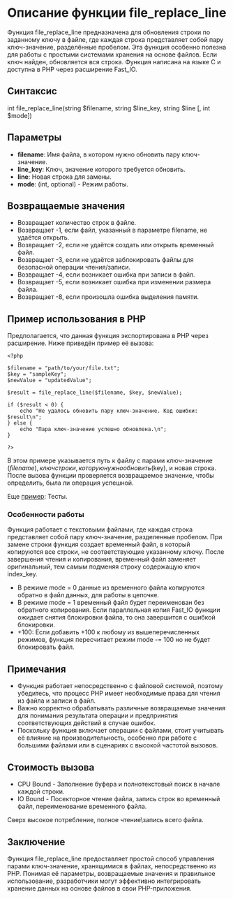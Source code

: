 # Описание функции file_replace_line

Функция file_replace_line предназначена для обновления строки по заданному ключу в файле, где каждая строка представляет собой пару ключ-значение, разделённые пробелом. 
Эта функция особенно полезна для работы с простыми системами хранения на основе файлов. 
Если ключ найден, обновляется вся строка. Функция написана на языке C и доступна в PHP через расширение Fast_IO.


## Синтаксис

int file_replace_line(string $filename, string $line_key, string $line [, int $mode])

## Параметры

- **filename**: Имя файла, в котором нужно обновить пару ключ-значение.
- **line_key**: Ключ, значение которого требуется обновить.
- **line**: Новая строка для замены.
- **mode**: (int, optional) - Режим работы.


## Возвращаемые значения

- Возвращает количество строк в файле.
- Возвращает -1, если файл, указанный в параметре filename, не удаётся открыть.
- Возвращает -2, если не удаётся создать или открыть временный файл.
- Возвращает -3, если не удаётся заблокировать файлы для безопасной операции чтения/записи.
- Возвращает -4, если возникает ошибка при записи в файл.
- Возвращает -5, если возникает ошибка при изменении размера файла.
- Возвращает -8, если произошла ошибка выделения памяти.

## Пример использования в PHP

Предполагается, что данная функция экспортирована в PHP через расширение. Ниже приведён пример её вызова:
```
<?php

$filename = "path/to/your/file.txt";
$key = "sampleKey";
$newValue = "updatedValue";

$result = file_replace_line($filename, $key, $newValue);

if ($result < 0) {
    echo "Не удалось обновить пару ключ-значение. Код ошибки: $result\n";
} else {
    echo "Пара ключ-значение успешно обновлена.\n";
}

?>
```

В этом примере указывается путь к файлу с парами ключ-значение ($filename), ключ строки, которую нужно обновить ($key), и новая строка. После вызова функции проверяется возвращаемое значение, чтобы определить, была ли операция успешной.

Еще [пример](/test/readme.md): Тесты.


### Особенности работы

Функция работает с текстовыми файлами, где каждая строка представляет собой пару ключ-значение, разделенные пробелом. При замене строки функция создает временный файл, в который копируются все строки, не соответствующие указанному ключу. После завершения чтения и копирования, временный файл заменяет оригинальный, тем самым подменяя строку содержащую ключ index_key.

- В режиме mode = 0 данные из временного файла копируются обратно в файл данных, для работы в цепочке.
- В режиме mode = 1 временный файл будет переименован без обратного копирования. Если параллельная копия Fast_IO функции ожидает снятия блокировки файла, то она завершится с ошибкой блокировки.
- +100: Если добавить +100 к любому из вышеперечисленных режимов, функция пересчитает режим mode -= 100 но не будет блокировать файл.


## Примечания

- Функция работает непосредственно с файловой системой, поэтому убедитесь, что процесс PHP имеет необходимые права для чтения из файла и записи в файл.
- Важно корректно обрабатывать различные возвращаемые значения для понимания результата операции и предпринятия соответствующих действий в случае ошибок.
- Поскольку функция включает операции с файлами, стоит учитывать её влияние на производительность, особенно при работе с большими файлами или в сценариях с высокой частотой вызовов.

## Стоимость вызова

- CPU Bound - Заполнение буфера и полнотекстовый поиск в начале каждой строки.
- IO Bound - Посекторное чтение файла, запись строк во временный файл, переименование временного файла.

Сверх высокое потребление, полное чтение\запись всего файла.

## Заключение

Функция file_replace_line предоставляет простой способ управления парами ключ-значение, хранящимися в файлах, непосредственно из PHP. Понимая её параметры, возвращаемые значения и правильное использование, разработчики могут эффективно интегрировать хранение данных на основе файлов в свои PHP-приложения.
